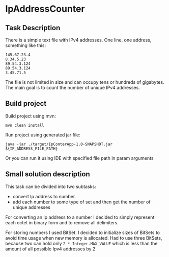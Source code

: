 # IpAddressCounter

## Task Description
There is a simple text file with IPv4 addresses. One line, one address, something like this:
```
145.67.23.4
8.34.5.23
89.54.3.124
89.54.3.124
3.45.71.5
```
The file is not limited in size and can occupy tens or hundreds of gigabytes.
The main goal is to count the number of unique IPv4 addresses.

## Build project

Build project using mvn:

```Shell
mvn clean install
```

Run project using generated jar file:

```Shell
java -jar ./target/IpConterApp-1.0-SNAPSHOT.jar ${IP_ADDRESS_FILE_PATH}
```

Or you can run it using IDE with specified file path in param arguments

## Small solution description

This task can be divided into two subtasks:

 - convert Ip address to number
 - add each number to some type of set and then get the number of unique addresses

For converting an Ip address to a number I decided to simply represent each octet in binary form and to
remove all delimiters.

For storing numbers I used BitSet. I decided to initialize sizes of BitSets to avoid time usage when new memory
is allocated. Had to use three BitSets, because two can hold only `2 * Integer.MAX_VALUE` which is less than
the amount of all possible Ipv4 addresses by 2
